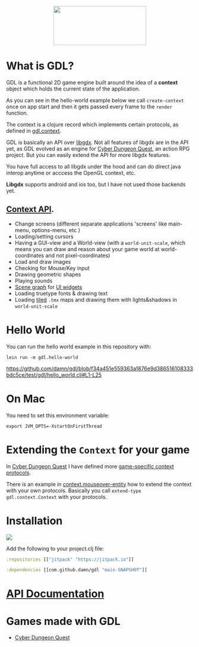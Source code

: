 <p align="center">
  <img src="https://github.com/damn/gdx/blob/main/logo.png" width="250" height="105"/>
</p>

# What is GDL?

GDL is a functional 2D game engine built around the idea of a __context__ object which holds the current state of the application.

As you can see in the hello-world example below we call `create-context` once on app start and then it gets passed every frame to the `render` function.

The context is a clojure record which implements certain protocols, as defined in [gdl.context](https://damn.github.io/gdl/gdl.context.html).

GDL is basically an API over [libgdx](https://libgdx.com/). 
Not all features of libgdx are in the API yet, as GDL evolved as an engine for [Cyber Dungeon Quest](https://github.com/damn/Cyber-Dungeon-Quest), an action RPG project. But you can easily extend the API for more libgdx features. 

You have full access to all libgdx under the hood and can do direct java interop anytime or acccess the OpenGL context, etc.

__Libgdx__ supports android and ios too, but I have not used those backends yet.

## [Context API](https://damn.github.io/gdl/gdl.context.html).

* Change screens (different separate applications 'screens' like main-menu, options-menu, etc )
* Loading/setting cursors
* Having a GUI-view and a World-view (with a `world-unit-scale`, which means you can draw and reason about your game world at world-coordinates and not pixel-coordinates)
* Load and draw images
* Checking for Mouse/Key input
* Drawing geometric shapes
* Playing sounds
* [Scene graph](https://libgdx.com/wiki/graphics/2d/scene2d/scene2d) for [UI widgets](https://github.com/kotcrab/vis-ui)
* Loading truetype fonts & drawing text
* Loading [tiled](https://www.mapeditor.org/) `.tmx` maps and drawing them with lights&shadows in `world-unit-scale`

# Hello World

You can run the hello world example in this repository with:

```
lein run -m gdl.hello-world
```

https://github.com/damn/gdl/blob/f34a451e559363a1876e9d386516108333bdc5ce/test/gdl/hello_world.clj#L1-L25

# On Mac

You need to set this environment variable:

```
export JVM_OPTS=-XstartOnFirstThread
```

# Extending the `Context` for your game

In [Cyber Dungeon Quest](https://github.com/damn/Cyber-Dungeon-Quest) I have defined more [game-specific context protocols](https://github.com/damn/Cyber-Dungeon-Quest/blob/master/src/cdq/context.clj). 

There is an example in [context.mouseover-entity](https://github.com/damn/Cyber-Dungeon-Quest/blob/master/src/context/mouseover_entity.clj) how to extend the context with your own protocols. Basically you call `extend-type gdl.context.Context` with your protocols.


# Installation

[![](https://jitpack.io/v/damn/gdl.svg)](https://jitpack.io/#damn/gdl)

Add the following to your project.clj file:

```clojure
:repositories [["jitpack" "https://jitpack.io"]]

:dependencies [[com.github.damn/gdl "main-SNAPSHOT"]]
```

# [API Documentation](https://damn.github.io/gdl/)

# Games made with GDL

* [Cyber Dungeon Quest](https://github.com/damn/Cyber-Dungeon-Quest)

